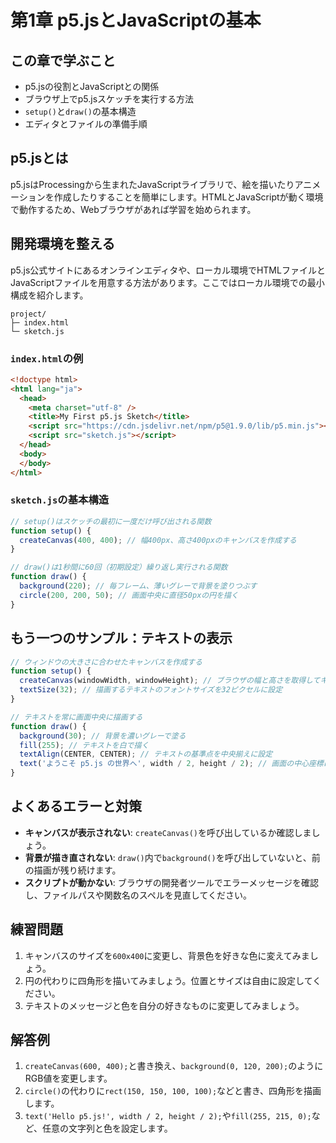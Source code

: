 # 第1章 p5.jsとJavaScriptの基本

## この章で学ぶこと
- p5.jsの役割とJavaScriptとの関係
- ブラウザ上でp5.jsスケッチを実行する方法
- `setup()`と`draw()`の基本構造
- エディタとファイルの準備手順

## p5.jsとは
p5.jsはProcessingから生まれたJavaScriptライブラリで、絵を描いたりアニメーションを作成したりすることを簡単にします。HTMLとJavaScriptが動く環境で動作するため、Webブラウザがあれば学習を始められます。

## 開発環境を整える
p5.js公式サイトにあるオンラインエディタや、ローカル環境でHTMLファイルとJavaScriptファイルを用意する方法があります。ここではローカル環境での最小構成を紹介します。

```
project/
├─ index.html
└─ sketch.js
```

### `index.html`の例
```html
<!doctype html>
<html lang="ja">
  <head>
    <meta charset="utf-8" />
    <title>My First p5.js Sketch</title>
    <script src="https://cdn.jsdelivr.net/npm/p5@1.9.0/lib/p5.min.js"></script>
    <script src="sketch.js"></script>
  </head>
  <body>
  </body>
</html>
```

### `sketch.js`の基本構造
```javascript
// setup()はスケッチの最初に一度だけ呼び出される関数
function setup() {
  createCanvas(400, 400); // 幅400px、高さ400pxのキャンバスを作成する
}

// draw()は1秒間に60回（初期設定）繰り返し実行される関数
function draw() {
  background(220); // 毎フレーム、薄いグレーで背景を塗りつぶす
  circle(200, 200, 50); // 画面中央に直径50pxの円を描く
}
```

## もう一つのサンプル：テキストの表示
```javascript
// ウィンドウの大きさに合わせたキャンバスを作成する
function setup() {
  createCanvas(windowWidth, windowHeight); // ブラウザの幅と高さを取得してキャンバスを用意
  textSize(32); // 描画するテキストのフォントサイズを32ピクセルに設定
}

// テキストを常に画面中央に描画する
function draw() {
  background(30); // 背景を濃いグレーで塗る
  fill(255); // テキストを白で描く
  textAlign(CENTER, CENTER); // テキストの基準点を中央揃えに設定
  text('ようこそ p5.js の世界へ', width / 2, height / 2); // 画面の中心座標にメッセージを描画
}
```

## よくあるエラーと対策
- **キャンバスが表示されない**: `createCanvas()`を呼び出しているか確認しましょう。
- **背景が描き直されない**: `draw()`内で`background()`を呼び出していないと、前の描画が残り続けます。
- **スクリプトが動かない**: ブラウザの開発者ツールでエラーメッセージを確認し、ファイルパスや関数名のスペルを見直してください。

## 練習問題
1. キャンバスのサイズを`600x400`に変更し、背景色を好きな色に変えてみましょう。
2. 円の代わりに四角形を描いてみましょう。位置とサイズは自由に設定してください。
3. テキストのメッセージと色を自分の好きなものに変更してみましょう。

## 解答例
1. `createCanvas(600, 400);`と書き換え、`background(0, 120, 200);`のようにRGB値を変更します。
2. `circle()`の代わりに`rect(150, 150, 100, 100);`などと書き、四角形を描画します。
3. `text('Hello p5.js!', width / 2, height / 2);`や`fill(255, 215, 0);`など、任意の文字列と色を設定します。
